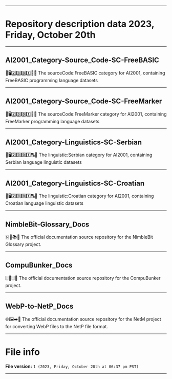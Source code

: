 
***

# Repository description data 2023, Friday, October 20th

---

## AI2001_Category-Source_Code-SC-FreeBASIC

🧠️🖥️2️⃣️0️⃣️0️⃣️1️⃣️💾️📜️ The sourceCode:FreeBASIC category for AI2001, containing FreeBASIC programming language datasets

---

## AI2001_Category-Source_Code-SC-FreeMarker

🧠️🖥️2️⃣️0️⃣️0️⃣️1️⃣️💾️📜️ The sourceCode:FreeMarker category for AI2001, containing FreeMarker programming language datasets

---

## AI2001_Category-Linguistics-SC-Serbian

🧠️🖥️2️⃣️0️⃣️0️⃣️1️⃣️🔠️🔢️ The linguistic:Serbian category for AI2001, containing Serbian language linguistic datasets

---

## AI2001_Category-Linguistics-SC-Croatian

🧠️🖥️2️⃣️0️⃣️0️⃣️1️⃣️🔠️🔢️ The linguistic:Croatian category for AI2001, containing Croatian language linguistic datasets

---

## NimbleBit-Glossary_Docs

🇳📑️📚️📖️ The official documentation source repository for the NimbleBit Glossary project.

---

## CompuBunker_Docs

🗄️💽️🗄️📖️ The official documentation source repository for the CompuBunker project.

---

## WebP-to-NetP_Docs

🌐️🖼️➡️📖️ The official documentation source repository for the NetM project for converting WebP files to the NetP file format.

***

# File info

**File version:** `1 (2023, Friday, October 20th at 06:37 pm PST)`

***

